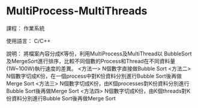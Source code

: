 # MultiProcess-MultiThreads
課程：
作業系統

使用語言：
C/C++

說明：
將檔案內容分成K等份，利用MultiProcess及MultiThread以 BubbleSort及MergeSort進行排序，比較不同個數的Process和Thread在不同資料量(1W~100W)執行速度的差異。
<方法一> N個數字直接做Bubble Sort
<方法二> N個數字切成K份，在一個process中對K份資料分別進行Bubble Sort後再做Merge Sort
<方法三> N個數字切成K份，由K個processes對K份資料分別進行Bubble Sort後再做Merge Sort
<方法四> N個數字切成K份，由K個threads對K份資料分別進行Bubble Sort後再做Merge Sort
